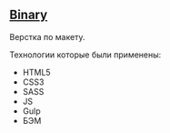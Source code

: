 ## [Binary](https://ijoise.github.io/binary/) 

Верстка по макету.

Технологии которые были применены:
+ HTML5
+ CSS3
+ SASS
+ JS
+ Gulp
+ БЭМ
